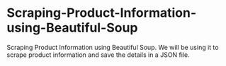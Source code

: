 # Scraping-Product-Information-using-Beautiful-Soup
Scraping Product Information using Beautiful Soup. We will be using it to scrape product information and save the details in a JSON file.

